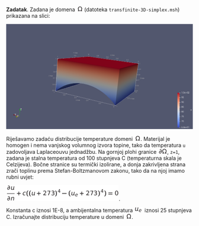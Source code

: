 **Zadatak**. Zadana je domena ![Omega](./doc/o.png)
 (datoteka `transfinite-3D-simplex.msh`) prikazana na slici:

![domna](./doc/domena.png)


Riješavamo zadaću distribucije temperature  domeni ![Omega](./doc/o.png).
Materijal je homogen i nema vanjskog volumnog izvora topine,  tako da
temperatura `u` zadovoljava Laplaceouvu jednadžbu. Na gornjoj plohi
granice ![pOmega](./doc/do.png), `z=1`, zadana je stalna  temperatura od 100 stupnjeva C
(temperaturna skala je Celzijeva). Bočne stranice su termički izolirane,
a donja zakrivljena strana zrači toplinu prema Stefan-Boltzmanovom 
zakonu, tako da na njoj imamo rubni uvjet:

![rubni uvjet](./doc/eqn.png).

Konstanta c iznosi 1E-8, a ambijentalna temperatura ![ue](./doc/ue.png) iznosi 25 stupnjeva C.
Izračunajte distribuciju temperature u domeni  ![Omega](./doc/o.png).


